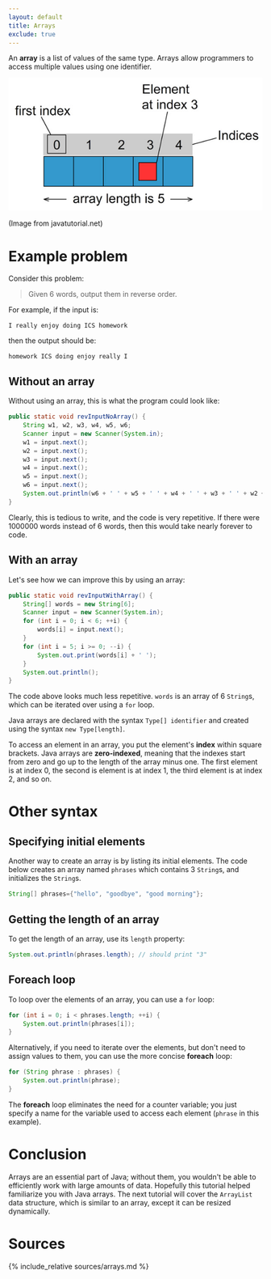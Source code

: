 ```yaml
---
layout: default
title: Arrays
exclude: true
---
```


An **array** is a list of values of the same type. Arrays allow programmers to access multiple values using one identifier.

![](../img/array.jpg)

(Image from javatutorial.net)

# Example problem

Consider this problem:
> Given 6 words, output them in reverse order.

For example, if the input is:
```
I really enjoy doing ICS homework
```
then the output should be:
```
homework ICS doing enjoy really I
```

## Without an array

Without using an array, this is what the program could look like:

```java
public static void revInputNoArray() {
    String w1, w2, w3, w4, w5, w6;
    Scanner input = new Scanner(System.in);
    w1 = input.next();
    w2 = input.next();
    w3 = input.next();
    w4 = input.next();
    w5 = input.next();
    w6 = input.next();
    System.out.println(w6 + ' ' + w5 + ' ' + w4 + ' ' + w3 + ' ' + w2 + ' ' + w1);
}
```

Clearly, this is tedious to write, and the code is very repetitive. If there were 1000000 words instead of 6 words, then this would take nearly forever to code.

## With an array

Let's see how we can improve this by using an array:

```java
public static void revInputWithArray() {
    String[] words = new String[6];
    Scanner input = new Scanner(System.in);
    for (int i = 0; i < 6; ++i) {
        words[i] = input.next();
    }
    for (int i = 5; i >= 0; --i) {
        System.out.print(words[i] + ' ');
    }
    System.out.println();
}
```

The code above looks much less repetitive. `words` is an array of 6 `String`s, which can be iterated over using a `for` loop.

Java arrays are declared with the syntax `Type[] identifier` and created using the syntax `new Type[length]`. 

To access an element in an array, you put the element's **index** within square brackets. Java arrays are **zero-indexed**, meaning that the indexes start from zero and go up to the length of the array minus one. The first element is at index 0, the second is element is at index 1, the third element is at index 2, and so on.

# Other syntax

## Specifying initial elements

Another way to create an array is by listing its initial elements. The code below creates an array named `phrases` which contains 3 `String`s, and initializes the `String`s.

```java
String[] phrases={"hello", "goodbye", "good morning"};
```
## Getting the length of an array

To get the length of an array, use its `length` property:
```java
System.out.println(phrases.length); // should print "3"
```

## Foreach loop

To loop over the elements of an array, you can use a `for` loop:

```java
for (int i = 0; i < phrases.length; ++i) {
    System.out.println(phrases[i]);
}
```

Alternatively, if you need to iterate over the elements, but don't need to assign values to them, you can use the more concise **foreach** loop:

```java
for (String phrase : phrases) {
    System.out.println(phrase);
}
```

The **foreach** loop eliminates the need for a counter variable; you just specify a name for the variable used to access each element (`phrase` in this example).

# Conclusion

Arrays are an essential part of Java; without them, you wouldn't be able to efficiently work with large amounts of data. Hopefully this tutorial helped familiarize you with Java arrays. The next tutorial will cover the `ArrayList` data structure, which is similar to an array, except it can be resized dynamically.

# Sources
{% include_relative sources/arrays.md %}
